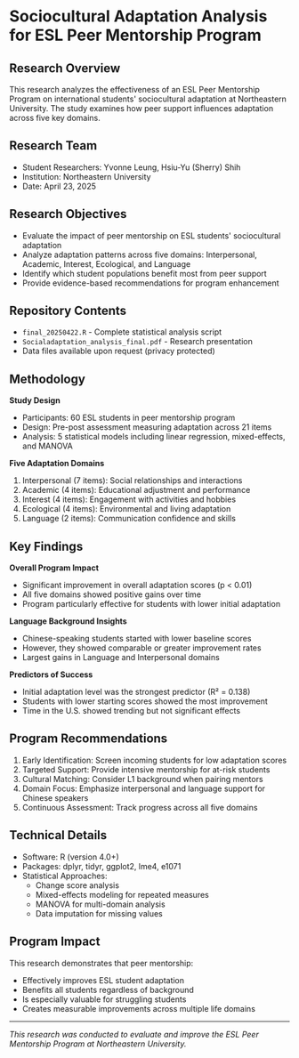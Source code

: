 # Sociocultural Adaptation Analysis for ESL Peer Mentorship Program

## Research Overview
This research analyzes the effectiveness of an ESL Peer Mentorship Program on international students' sociocultural adaptation at Northeastern University. The study examines how peer support influences adaptation across five key domains.

## Research Team
- Student Researchers: Yvonne Leung, Hsiu-Yu (Sherry) Shih
- Institution: Northeastern University
- Date: April 23, 2025

## Research Objectives
- Evaluate the impact of peer mentorship on ESL students' sociocultural adaptation
- Analyze adaptation patterns across five domains: Interpersonal, Academic, Interest, Ecological, and Language
- Identify which student populations benefit most from peer support
- Provide evidence-based recommendations for program enhancement

## Repository Contents
- `final_20250422.R` - Complete statistical analysis script
- `Socialadaptation_analysis_final.pdf` - Research presentation
- Data files available upon request (privacy protected)

## Methodology

**Study Design**
- Participants: 60 ESL students in peer mentorship program
- Design: Pre-post assessment measuring adaptation across 21 items
- Analysis: 5 statistical models including linear regression, mixed-effects, and MANOVA

**Five Adaptation Domains**
1. Interpersonal (7 items): Social relationships and interactions
2. Academic (4 items): Educational adjustment and performance
3. Interest (4 items): Engagement with activities and hobbies
4. Ecological (4 items): Environmental and living adaptation
5. Language (2 items): Communication confidence and skills

## Key Findings

**Overall Program Impact**
- Significant improvement in overall adaptation scores (p < 0.01)
- All five domains showed positive gains over time
- Program particularly effective for students with lower initial adaptation

**Language Background Insights**
- Chinese-speaking students started with lower baseline scores
- However, they showed comparable or greater improvement rates
- Largest gains in Language and Interpersonal domains

**Predictors of Success**
- Initial adaptation level was the strongest predictor (R² = 0.138)
- Students with lower starting scores showed the most improvement
- Time in the U.S. showed trending but not significant effects

## Program Recommendations

1. Early Identification: Screen incoming students for low adaptation scores
2. Targeted Support: Provide intensive mentorship for at-risk students
3. Cultural Matching: Consider L1 background when pairing mentors
4. Domain Focus: Emphasize interpersonal and language support for Chinese speakers
5. Continuous Assessment: Track progress across all five domains

## Technical Details
- Software: R (version 4.0+)
- Packages: dplyr, tidyr, ggplot2, lme4, e1071
- Statistical Approaches:
  - Change score analysis
  - Mixed-effects modeling for repeated measures
  - MANOVA for multi-domain analysis
  - Data imputation for missing values

## Program Impact
This research demonstrates that peer mentorship:
- Effectively improves ESL student adaptation
- Benefits all students regardless of background
- Is especially valuable for struggling students
- Creates measurable improvements across multiple life domains

---
*This research was conducted to evaluate and improve the ESL Peer Mentorship Program at Northeastern University.*
